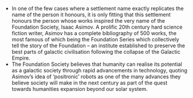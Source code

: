 - In one of the few cases where a settlement name exactly replicates the name of the person it honours, it is only fitting that this settlement honours the person whose works inspired the very name of the Foundation Society, Isaac Asimov. A prolific 20th century hard science fiction writer, Asimov has a complete bibliography of 500 works, the most famous of which being the Foundation Series which collectively tell the story of the Foundation – an institute established to preserve the best parts of galactic civilisation following the collapse of the Galactic Empire.
- The Foundation Society believes that humanity can realise its potential as a galactic society through rapid advancements in technology, quoting Asimov’s idea of ‘positronic’ robots as one of the many advances they believe society will make in the next century as part of the quest towards humanities expansion beyond our solar system.